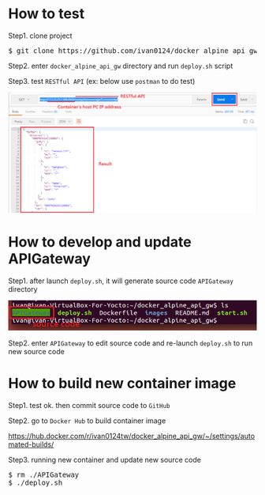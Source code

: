# How to test
Step1. clone project
<pre>
$ git clone https://github.com/ivan0124/docker_alpine_api_gw.git
</pre>

Step2. enter `docker_alpine_api_gw` directory and run `deploy.sh` script

Step3. test `RESTful API` (ex: below use `postman` to do test)

![result link](https://github.com/ivan0124/docker_alpine_api_gw/blob/master/images/docker_api_20161223.png)

# How to develop and update APIGateway
Step1. after launch `deploy.sh`, it will generate source code `APIGateway` directory

![result link](https://github.com/ivan0124/docker_alpine_api_gw/blob/master/images/docker_20161223_1.png)

Step2. enter `APIGateway` to edit source code and re-launch `deploy.sh` to run new source code

# How to build new container image
Step1. test ok. then commit source code to `GitHub`

Step2. go to `Docker Hub` to build container image

https://hub.docker.com/r/ivan0124tw/docker_alpine_api_gw/~/settings/automated-builds/

Step3. running new container and update new source code
<pre>
$ rm ./APIGateway
$ ./deploy.sh
</pre>

